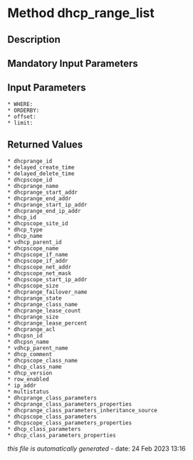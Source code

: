 # Method dhcp_range_list

## Description
	

## Mandatory Input Parameters

## Input Parameters
	* WHERE:
	* ORDERBY:
	* offset:
	* limit:

## Returned Values
	* dhcprange_id
	* delayed_create_time
	* delayed_delete_time
	* dhcpscope_id
	* dhcprange_name
	* dhcprange_start_addr
	* dhcprange_end_addr
	* dhcprange_start_ip_addr
	* dhcprange_end_ip_addr
	* dhcp_id
	* dhcpscope_site_id
	* dhcp_type
	* dhcp_name
	* vdhcp_parent_id
	* dhcpscope_name
	* dhcpscope_if_name
	* dhcpscope_if_addr
	* dhcpscope_net_addr
	* dhcpscope_net_mask
	* dhcpscope_start_ip_addr
	* dhcpscope_size
	* dhcprange_failover_name
	* dhcprange_state
	* dhcprange_class_name
	* dhcprange_lease_count
	* dhcprange_size
	* dhcprange_lease_percent
	* dhcprange_acl
	* dhcpsn_id
	* dhcpsn_name
	* vdhcp_parent_name
	* dhcp_comment
	* dhcpscope_class_name
	* dhcp_class_name
	* dhcp_version
	* row_enabled
	* ip_addr
	* multistatus
	* dhcprange_class_parameters
	* dhcprange_class_parameters_properties
	* dhcprange_class_parameters_inheritance_source
	* dhcpscope_class_parameters
	* dhcpscope_class_parameters_properties
	* dhcp_class_parameters
	* dhcp_class_parameters_properties


*this file is automatically generated* - date: 24 Feb 2023 13:16